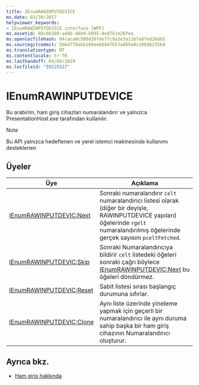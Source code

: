 ```yaml
---
title: IEnumRAWINPUTDEVICE
ms.date: 03/30/2017
helpviewer_keywords:
- IEnumRAWINPUTDEVICE interface [WPF]
ms.assetid: 88c8b389-a48b-46b9-b895-8ed7b1e26fea
ms.openlocfilehash: 04caca0c580d26fde7fc9a3e3a11b7a8fed26d65
ms.sourcegitcommit: 5b6d778ebb269ee6684fb57ad69a8c28b06235b9
ms.translationtype: MT
ms.contentlocale: tr-TR
ms.lasthandoff: 04/08/2019
ms.locfileid: "59225527"
---
```

# <a name="ienumrawinputdevice"></a>IEnumRAWINPUTDEVICE
Bu arabirim, ham giriş cihazları numaralandırır ve yalnızca PresentationHost.exe tarafından kullanılır.  
  
> [!NOTE]
>  Bu API yalnızca hedeflenen ve yerel istemci makinesinde kullanımı desteklenen  
  
## <a name="members"></a>Üyeler  
  
|Üye|Açıklama|  
|------------|-----------------|  
|[IEnumRAWINPUTDEVIC:Next](ienumrawinputdevic-next.md)|Sonraki numaralandırır `celt` numaralandırıcı listesi olarak (diğer bir deyişle, RAWINPUTDEVICE yapıları) öğelerinde `rgelt` numaralandırılmış öğelerinde gerçek sayısını `pceltFetched`.|  
|[IEnumRAWINPUTDEVIC:Skip](ienumrawinputdevic-skip.md)|Sonraki Numaralandırıcıya bildirir `celt` listedeki öğeleri sonraki çağrı böylece [IEnumRAWINPUTDEVIC:Next](ienumrawinputdevic-next.md) bu öğeleri döndürmez.|  
|[IEnumRAWINPUTDEVIC:Reset](ienumrawinputdevic-reset.md)|Sabit listesi sırası başlangıç durumuna sıfırlar.|  
|[IEnumRAWINPUTDEVIC:Clone](ienumrawinputdevic-clone.md)|Aynı liste üzerinde yineleme yapmak için geçerli bir numaralandırıcı ile aynı duruma sahip başka bir ham giriş cihazının Numaralandırıcı oluşturur.|  
  
## <a name="see-also"></a>Ayrıca bkz.

- [Ham giriş hakkında](/windows/desktop/inputdev/about-raw-input)
